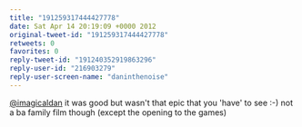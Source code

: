 ```yaml
---
title: "191259317444427778"
date: Sat Apr 14 20:19:09 +0000 2012
original-tweet-id: "191259317444427778"
retweets: 0
favorites: 0
reply-tweet-id: "191240352919863296"
reply-user-id: "216903279"
reply-user-screen-name: "daninthenoise"
---
```

<a href="https://twitter.com/imagicaldan">@imagicaldan</a> it was good but wasn't that epic that you 'have' to see :-) not a ba family film though (except the opening to the games)

